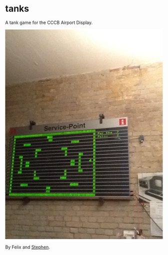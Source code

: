 # tanks
A tank game for the CCCB Airport Display.

![Tank Game](/picture.jpg?raw=true)

By Felix and [Stephen](https://github.com/increpare).
